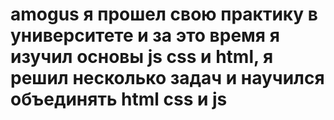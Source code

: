 # amogus я прошел свою практику в университете и за это время я изучил основы js css и html, я решил несколько задач и научился объединять html css и js
